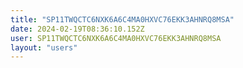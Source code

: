 ```yaml
---
title: "SP11TWQCTC6NXK6A6C4MA0HXVC76EKK3AHNRQ8MSA"
date: 2024-02-19T08:36:10.152Z
user: SP11TWQCTC6NXK6A6C4MA0HXVC76EKK3AHNRQ8MSA
layout: "users"
---
```

    